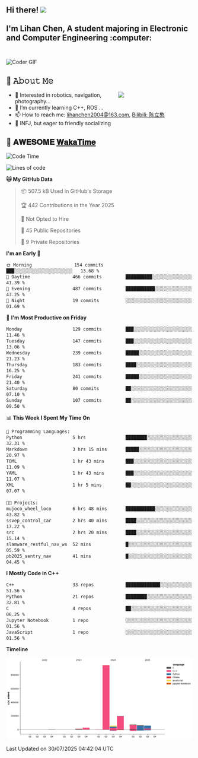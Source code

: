 <h2 align="left">
 <abc>
  <br>Hi there! <img src="https://user-images.githubusercontent.com/42378118/110234147-e3259600-7f4e-11eb-95be-0c4047144dea.gif" width="30"><br>
  <br> I'm Lihan Chen, A student majoring in Electronic and Computer Engineering :computer:<br>
  <br>
 </abc>
</h2>

<img align="center" src="https://media.giphy.com/media/SWoSkN6DxTszqIKEqv/giphy.gif" alt="Coder GIF" width="500">

## :book: 𝙰𝚋𝚘𝚞𝚝 𝙼𝚎

<img align="right" width="40%" src="https://github-readme-stats.vercel.app/api?username=LihanChen2004&show_icons=true&icon_color=CE1D2D&text_color=718096&bg_color=ffffff&hide_title=true" />

- 🌟 Interested in robotics, navigation, photography...
- 🌱 I’m currently learning C++, ROS ... 
- 📫 How to reach me: lihanchen2004@163.com, [Bilibili: 陈立憨](https://space.bilibili.com/170786212)
- 👯 INFJ, but eager to friendly socializing

## 📜 𝐀𝐖𝐄𝐒𝐎𝐌𝐄 [𝐖𝐚𝐤𝐚𝐓𝐢𝐦𝐞](https://github.com/anmol098/waka-readme-stats)

<!--START_SECTION:waka-->
![Code Time](http://img.shields.io/badge/Code%20Time-1%2C293%20hrs%2033%20mins-blue)

![Lines of code](https://img.shields.io/badge/From%20Hello%20World%20I%27ve%20Written-1.4%20million%20lines%20of%20code-blue)

**🐱 My GitHub Data** 

> 📦 507.5 kB Used in GitHub's Storage 
 > 
> 🏆 442 Contributions in the Year 2025
 > 
> 🚫 Not Opted to Hire
 > 
> 📜 45 Public Repositories 
 > 
> 🔑 9 Private Repositories 
 > 
**I'm an Early 🐤** 

```text
🌞 Morning                154 commits         ███░░░░░░░░░░░░░░░░░░░░░░   13.68 % 
🌆 Daytime                466 commits         ██████████░░░░░░░░░░░░░░░   41.39 % 
🌃 Evening                487 commits         ███████████░░░░░░░░░░░░░░   43.25 % 
🌙 Night                  19 commits          ░░░░░░░░░░░░░░░░░░░░░░░░░   01.69 % 
```
📅 **I'm Most Productive on Friday** 

```text
Monday                   129 commits         ███░░░░░░░░░░░░░░░░░░░░░░   11.46 % 
Tuesday                  147 commits         ███░░░░░░░░░░░░░░░░░░░░░░   13.06 % 
Wednesday                239 commits         █████░░░░░░░░░░░░░░░░░░░░   21.23 % 
Thursday                 183 commits         ████░░░░░░░░░░░░░░░░░░░░░   16.25 % 
Friday                   241 commits         █████░░░░░░░░░░░░░░░░░░░░   21.40 % 
Saturday                 80 commits          ██░░░░░░░░░░░░░░░░░░░░░░░   07.10 % 
Sunday                   107 commits         ██░░░░░░░░░░░░░░░░░░░░░░░   09.50 % 
```


📊 **This Week I Spent My Time On** 

```text
💬 Programming Languages: 
Python                   5 hrs               ████████░░░░░░░░░░░░░░░░░   32.31 % 
Markdown                 3 hrs 15 mins       █████░░░░░░░░░░░░░░░░░░░░   20.97 % 
TOML                     1 hr 43 mins        ███░░░░░░░░░░░░░░░░░░░░░░   11.09 % 
YAML                     1 hr 43 mins        ███░░░░░░░░░░░░░░░░░░░░░░   11.07 % 
XML                      1 hr 5 mins         ██░░░░░░░░░░░░░░░░░░░░░░░   07.07 % 

🐱‍💻 Projects: 
mujoco_wheel_loco        6 hrs 48 mins       ███████████░░░░░░░░░░░░░░   43.82 % 
ssvep_control_car        2 hrs 40 mins       ████░░░░░░░░░░░░░░░░░░░░░   17.22 % 
src                      2 hrs 20 mins       ████░░░░░░░░░░░░░░░░░░░░░   15.14 % 
slamware_restful_nav_ws  52 mins             █░░░░░░░░░░░░░░░░░░░░░░░░   05.59 % 
pb2025_sentry_nav        41 mins             █░░░░░░░░░░░░░░░░░░░░░░░░   04.45 % 
```

**I Mostly Code in C++** 

```text
C++                      33 repos            █████████████░░░░░░░░░░░░   51.56 % 
Python                   21 repos            ████████░░░░░░░░░░░░░░░░░   32.81 % 
C                        4 repos             ██░░░░░░░░░░░░░░░░░░░░░░░   06.25 % 
Jupyter Notebook         1 repo              ░░░░░░░░░░░░░░░░░░░░░░░░░   01.56 % 
JavaScript               1 repo              ░░░░░░░░░░░░░░░░░░░░░░░░░   01.56 % 
```



**Timeline**

![Lines of Code chart](https://raw.githubusercontent.com/LihanChen2004/LihanChen2004/main/assets/bar_graph.png)


 Last Updated on 30/07/2025 04:42:04 UTC
<!--END_SECTION:waka-->

<!--
**LihanChen2004/LihanChen2004** is a ✨ _special_ ✨ repository because its `README.md` (this file) appears on your GitHub profile.

Here are some ideas to get you started:

- 🔭 I’m currently working on ...
- 🌱 I’m currently learning ...
- 👯 I’m looking to collaborate on ...
- 🤔 I’m looking for help with ...
- 💬 Ask me about ...
- 📫 How to reach me: ...
- 😄 Pronouns: ...
- ⚡ Fun fact: ...
-->
